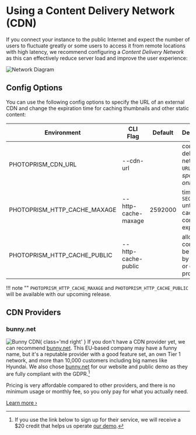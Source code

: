 # Using a Content Delivery Network (CDN)

If you connect your instance to the public Internet and expect the number of users to fluctuate greatly or some users to access it from remote locations with high latency, we recommend configuring a *Content Delivery Network* as this can effectively reduce server load and improve the user experience:

![Network Diagram](https://dl.photoprism.app/img/diagrams/proxy-cdn.svg?classes=w100)

## Config Options

You can use the following config options to specify the URL of an external CDN and change the expiration time for caching thumbnails and other static content:

| Environment                  | CLI Flag            | Default | Description                                                 |
|------------------------------|---------------------|---------|-------------------------------------------------------------|
| PHOTOPRISM_CDN_URL           | --cdn-url           |         | content delivery network `URL` *sponsors only*              |
| PHOTOPRISM_HTTP_CACHE_MAXAGE | --http-cache-maxage | 2592000 | time in `SECONDS` until cached content expires              |
| PHOTOPRISM_HTTP_CACHE_PUBLIC | --http-cache-public |         | allow static content to be cached by a CDN or caching proxy |

!!! note ""
    `PHOTOPRISM_HTTP_CACHE_MAXAGE` and `PHOTOPRISM_HTTP_CACHE_PUBLIC` will be available with our upcoming release.

## CDN Providers

### bunny.net

![Bunny CDN](https://dl.photoprism.app/img/website/bunny-cdn.svg){ class='md right' }
If you don't have a CDN provider yet, we can recommend [bunny.net](https://bunny.net?ref=8wx1e6qu14). This EU-based company may have a funny name, but it's a reputable provider with a good feature set, an own Tier 1 network, and more than 10,000 customers including big names like Hyundai. We also chose [bunny.net](https://bunny.net?ref=8wx1e6qu14) for our website and public demo as they are fully compliant with the GDPR.[^1]

Pricing is very affordable compared to other providers, and there is no minimum usage or monthly fee, so you only pay for what you actually need.

[Learn more ›](https://bunny.net?ref=8wx1e6qu14)

[^1]: If you use the link below to sign up for their service, we will receive a $20 credit that helps us operate [our demo](https://demo.photoprism.app/).
